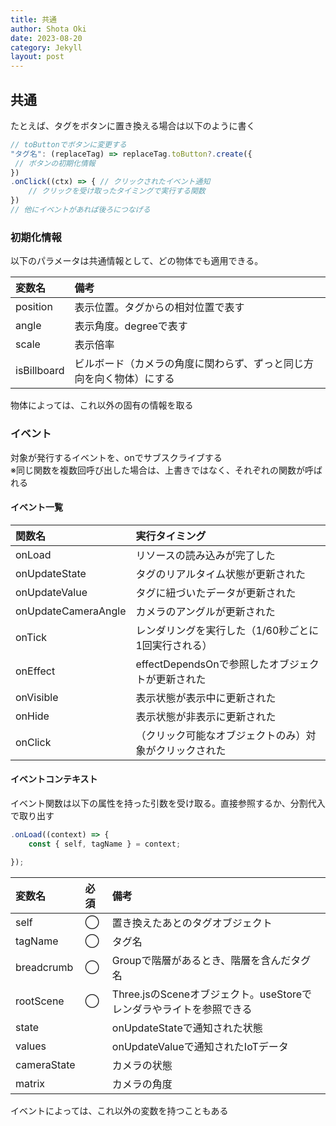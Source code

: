 ```yaml
---
title: 共通
author: Shota Oki
date: 2023-08-20
category: Jekyll
layout: post
---
```


## 共通

たとえば、タグをボタンに置き換える場合は以下のように書く

```typescript
// toButtonでボタンに変更する
"タグ名": (replaceTag) => replaceTag.toButton?.create({
 // ボタンの初期化情報
})
.onClick((ctx) => { // クリックされたイベント通知
    // クリックを受け取ったタイミングで実行する関数
})
// 他にイベントがあれば後ろにつなげる
```

### 初期化情報

以下のパラメータは共通情報として、どの物体でも適用できる。

|変数名|備考|
|:--|:--|
|position|表示位置。タグからの相対位置で表す|
|angle|表示角度。degreeで表す|
|scale|表示倍率|
|isBillboard|ビルボード（カメラの角度に関わらず、ずっと同じ方向を向く物体）にする|

物体によっては、これ以外の固有の情報を取る

### イベント

対象が発行するイベントを、onでサブスクライブする  
※同じ関数を複数回呼び出した場合は、上書きではなく、それぞれの関数が呼ばれる

#### イベント一覧

|関数名|実行タイミング|
|:--|:--|
|onLoad|リソースの読み込みが完了した|
|onUpdateState|タグのリアルタイム状態が更新された|
|onUpdateValue|タグに紐づいたデータが更新された|
|onUpdateCameraAngle|カメラのアングルが更新された|
|onTick|レンダリングを実行した（1/60秒ごとに1回実行される）|
|onEffect|effectDependsOnで参照したオブジェクトが更新された|
|onVisible|表示状態が表示中に更新された|
|onHide|表示状態が非表示に更新された|
|onClick|（クリック可能なオブジェクトのみ）対象がクリックされた|

#### イベントコンテキスト

イベント関数は以下の属性を持った引数を受け取る。直接参照するか、分割代入で取り出す

```typescript
.onLoad((context) => {
    const { self, tagName } = context;

});
```

|変数名|必須|備考|
|:--|:--|:--|
|self|◯|置き換えたあとのタグオブジェクト|
|tagName|◯|タグ名|
|breadcrumb|◯|Groupで階層があるとき、階層を含んだタグ名|
|rootScene|◯|Three.jsのSceneオブジェクト。useStoreでレンダラやライトを参照できる|
|state||onUpdateStateで通知された状態|
|values||onUpdateValueで通知されたIoTデータ|
|cameraState||カメラの状態|
|matrix||カメラの角度|

イベントによっては、これ以外の変数を持つこともある
